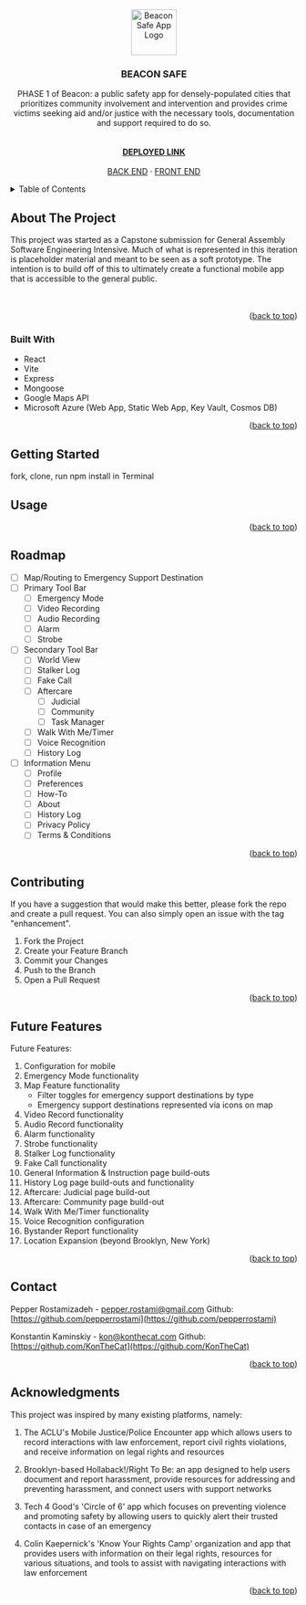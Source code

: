 <a id="readme-top"></a>
<br />
<div align="center">
  <a href="https://github.com/Beacon-Safe-App/frontend">
    <img src="https://64.media.tumblr.com/716975a64c9046776c921f55ad51639b/5620776a7cc956d4-67/s1280x1920/1f2d0e37d403977ef061e149f3baf3c21f1b5675.pnj" alt="Beacon Safe App Logo" width="80" height="80">
  </a>

<h3 align="center">BEACON SAFE</h3>

  <p align="center">
    PHASE 1 of Beacon: a public safety app for densely-populated cities that prioritizes community involvement and intervention and provides crime victims seeking aid and/or justice with the necessary tools, documentation and support required to do so.
    <br />
    <br></br>
    <a href="https://yellow-beach-0a6bcfb0f.5.azurestaticapps.net/"><strong>DEPLOYED LINK</strong></a>
    <br />
    <br />
    <a href="https://github.com/Beacon-Safe-App/backend">BACK END</a>
    ·
    <a href="https://github.com/Beacon-Safe-App/frontend">FRONT END</a>
  </p>
</div>

<details>
  <summary>Table of Contents</summary>
  <ol>
    <li><a href="#about-the-project">About The Project</a></li>
    <li><a href="#built-with">Built With</a></li>
    <li><a href="#getting-started">Getting Started</a></li>
    <li><a href="#usage">Usage</a></li>
    <li><a href="#roadmap">Roadmap</a></li>
    <li><a href="#futurefeatures">Future Features</a></li>
    <li><a href="#contact">Contact</a></li>
    <li><a href="#acknowledgments">Acknowledgments</a></li>
  </ol>
</details>

## About The Project
This project was started as a Capstone submission for General Assembly Software Engineering Intensive. Much of what is represented in this iteration is placeholder material and meant to be seen as a soft prototype. The intention is to build off of this to ultimately create a functional mobile app that is accessible to the general public.
    <br />
    <br></br>

<p align="right">(<a href="#readme-top">back to top</a>)</p>



### Built With
- React
- Vite
- Express
- Mongoose
- Google Maps API
- Microsoft Azure (Web App, Static Web App, Key Vault, Cosmos DB)


<p align="right">(<a href="#readme-top">back to top</a>)</p>


## Getting Started

fork, clone, run npm install in Terminal


## Usage


<p align="right">(<a href="#readme-top">back to top</a>)</p>


## Roadmap

- [ ] Map/Routing to Emergency Support Destination
- [ ] Primary Tool Bar
    - [ ] Emergency Mode
    - [ ] Video Recording
    - [ ] Audio Recording
    - [ ] Alarm
    - [ ] Strobe
- [ ] Secondary Tool Bar
    - [ ] World View
    - [ ] Stalker Log
    - [ ] Fake Call
    - [ ] Aftercare
        - [ ] Judicial
        - [ ] Community
        - [ ] Task Manager
    - [ ] Walk With Me/Timer
    - [ ] Voice Recognition
    - [ ] History Log
- [ ] Information Menu
    - [ ] Profile
    - [ ] Preferences
    - [ ] How-To
    - [ ] About
    - [ ] History Log
    - [ ] Privacy Policy
    - [ ] Terms & Conditions

<p align="right">(<a href="#readme-top">back to top</a>)</p>



## Contributing

If you have a suggestion that would make this better, please fork the repo and create a pull request. You can also simply open an issue with the tag "enhancement".

1. Fork the Project
2. Create your Feature Branch
3. Commit your Changes
4. Push to the Branch
5. Open a Pull Request

<p align="right">(<a href="#readme-top">back to top</a>)</p>


## Future Features

Future Features:

1. Configuration for mobile
2. Emergency Mode functionality
3. Map Feature functionality
    - Filter toggles for emergency support destinations by type
    - Emergency support destinations represented via icons on map
4. Video Record functionality
5. Audio Record functionality
6. Alarm functionality
7. Strobe functionality
8. Stalker Log functionality
9. Fake Call functionality
10. General Information & Instruction page build-outs
11. History Log page build-outs and functionality
12. Aftercare: Judicial page build-out
13. Aftercare: Community page build-out
14. Walk With Me/Timer functionality
15. Voice Recognition configuration
16. Bystander Report functionality
17. Location Expansion (beyond Brooklyn, New York)

<p align="right">(<a href="#readme-top">back to top</a>)</p>


## Contact

Pepper Rostamizadeh - pepper.rostami@gmail.com
Github: [https://github.com/pepperrostami](https://github.com/pepperrostami)

Konstantin Kaminskiy - kon@konthecat.com
Github: [https://github.com/KonTheCat](https://github.com/KonTheCat)

<p align="right">(<a href="#readme-top">back to top</a>)</p>


## Acknowledgments

This project was inspired by many existing platforms, namely:

1. The ACLU's Mobile Justice/Police Encounter app which allows users to record interactions with law enforcement, report civil rights violations, and receive information on legal rights and resources

2. Brooklyn-based Hollaback!/Right To Be: an app designed to help users document and report harassment, provide resources for addressing and preventing harassment, and connect users with support networks

3. Tech 4 Good's 'Circle of 6' app which focuses on preventing violence and promoting safety by allowing users to quickly alert their trusted contacts in case of an emergency

4. Colin Kaepernick's 'Know Your Rights Camp' organization and app that provides users with information on their legal rights, resources for various situations, and tools to assist with navigating interactions with law enforcement

<p align="right">(<a href="#readme-top">back to top</a>)</p>
